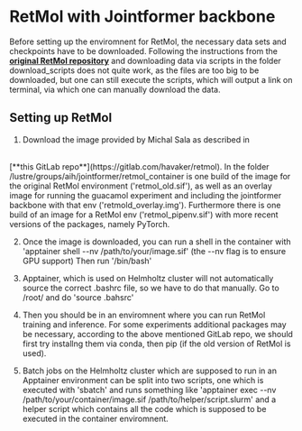 # RetMol with Jointformer backbone

Before setting up the enviromnent for RetMol, the necessary data sets and checkpoints have to be downloaded. Following the instructions from the [**original RetMol repository**](https://github.com/NVlabs/RetMol) and downloading data via scripts in the folder download_scripts does not quite work, as the files are too big to be downloaded, but one can still execute the scripts, which will output a link on terminal, via which one can manually download the data.
## Setting up RetMol
1. Download the image provided by Michal Sala as described in 
<br>
[**this GitLab repo**](https://gitlab.com/havaker/retmol).
In the folder /lustre/groups/aih/jointformer/retmol_container is one build of the image for the original RetMol environment ('retmol_old.sif'), as well as an overlay image for running the guacamol experiment and including the jointformer backbone with that env ('retmold_overlay.img'). 
Furthermore there is one build of an image for a RetMol env ('retmol_pipenv.sif') with more recent versions of the packages, namely PyTorch.

2. Once the image is downloaded, you can run a shell in the container with
'apptainer shell --nv /path/to/your/image.sif'
(the --nv flag is to ensure GPU support)
Then run '/bin/bash'

3. Apptainer, which is used on Helmholtz cluster will not automatically source the correct .bashrc file, so we have to do that manually. Go to /root/ and do 'source .bahsrc'

4. Then you should be in an enviromnent where you can run RetMol training and inference. For some experiments additional packages may be necessary, according to the above mentioned GitLab repo, we should first try installng them via conda, then pip (if the old version of RetMol is used). 

5. Batch jobs on the Helmholtz cluster which are supposed to run in an Apptainer environment can be split into two scripts, one which is executed with 'sbatch' and runs something like 
'apptainer exec --nv /path/to/your/container/image.sif /path/to/helper/script.slurm'
and a helper script which contains all the code which is supposed to be executed in the container enviromnent.